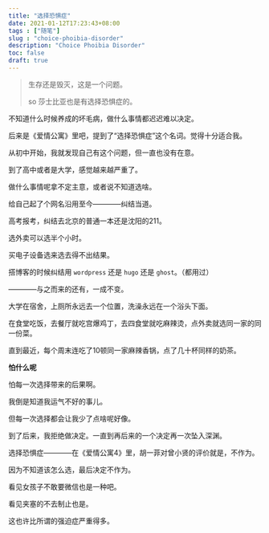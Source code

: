 ```yaml
---
title: "选择恐惧症"
date: 2021-01-12T17:23:43+08:00
tags : ["随笔"]
slug : "choice-phoibia-disorder"
description: "Choice Phoibia Disorder"
toc: false
draft: true
---
```


> 生存还是毁灭，这是一个问题。
>
> so 莎士比亚也是有选择恐惧症的。


不知道什么时候养成的坏毛病，做什么事情都迟迟难以决定。

后来是《爱情公寓》里吧，提到了“选择恐惧症”这个名词。觉得十分适合我。

从初中开始，我就发现自己有这个问题，但一直也没有在意。

到了高中或者是大学，感觉越来越严重了。

做什么事情呢拿不定主意，或者说不知道选啥。

给自己起了个网名沿用至今————纠结当道。

高考报考，纠结去北京的普通一本还是沈阳的211。

选外卖可以选半个小时。

买电子设备选来选去得不出结果。

搭博客的时候纠结用 `wordpress` 还是 `hugo` 还是 `ghost`。（都用过）

————与之而来的还有，一成不变。

大学在宿舍，上厕所永远去一个位置，洗澡永远在一个浴头下面。

在食堂吃饭，去餐厅就吃宫爆鸡丁，去四食堂就吃麻辣烫，点外卖就选同一家的同一份菜。

直到最近，每个周末连吃了10顿同一家麻辣香锅，点了几十杯同样的奶茶。

**怕什么呢**

怕每一次选择带来的后果啊。

我倒是知道我运气不好的事儿。

但每一次选择都会让我少了点啥呢好像。

到了后来，我拒绝做决定。一直到再后来的一个决定再一次坠入深渊。

选择恐惧症————在《爱情公寓4》里，胡一菲对曾小贤的评价就是，不作为。

因为不知道该怎么选，最后决定不作为。

看见女孩子不敢要微信也是一种吧。

看见夹塞的不去制止也是。

这也许比所谓的强迫症严重得多。